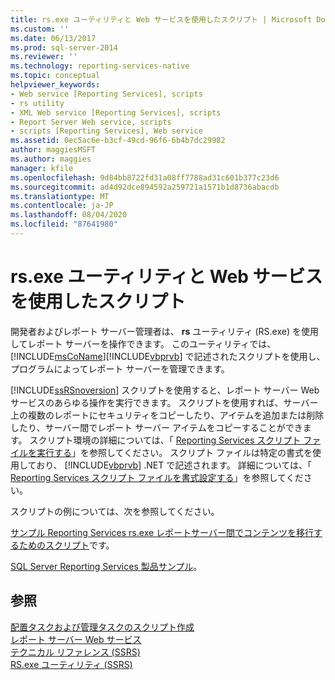 ```yaml
---
title: rs.exe ユーティリティと Web サービスを使用したスクリプト | Microsoft Docs
ms.custom: ''
ms.date: 06/13/2017
ms.prod: sql-server-2014
ms.reviewer: ''
ms.technology: reporting-services-native
ms.topic: conceptual
helpviewer_keywords:
- Web service [Reporting Services], scripts
- rs utility
- XML Web service [Reporting Services], scripts
- Report Server Web service, scripts
- scripts [Reporting Services], Web service
ms.assetid: 0ec5ac6e-b3cf-49cd-96f6-6b4b7dc29982
author: maggiesMSFT
ms.author: maggies
manager: kfile
ms.openlocfilehash: 9d84bb8722fd31a08ff7788ad31c601b377c23d6
ms.sourcegitcommit: ad4d92dce894592a259721a1571b1d8736abacdb
ms.translationtype: MT
ms.contentlocale: ja-JP
ms.lasthandoff: 08/04/2020
ms.locfileid: "87641980"
---
```

# <a name="script-with-the-rsexe-utility-and-the-web-service"></a>rs.exe ユーティリティと Web サービスを使用したスクリプト
  開発者およびレポート サーバー管理者は、 **rs** ユーティリティ (RS.exe) を使用してレポート サーバーを操作できます。 このユーティリティでは、[!INCLUDE[msCoName](../../includes/msconame-md.md)][!INCLUDE[vbprvb](../../includes/vbprvb-md.md)] で記述されたスクリプトを使用し、プログラムによってレポート サーバーを管理できます。  
  
 [!INCLUDE[ssRSnoversion](../../includes/ssrsnoversion-md.md)] スクリプトを使用すると、レポート サーバー Web サービスのあらゆる操作を実行できます。 スクリプトを使用すれば、サーバー上の複数のレポートにセキュリティをコピーしたり、アイテムを追加または削除したり、サーバー間でレポート サーバー アイテムをコピーすることができます。 スクリプト環境の詳細については、「 [Reporting Services スクリプト ファイルを実行する](run-a-reporting-services-script-file.md)」を参照してください。 スクリプト ファイルは特定の書式を使用しており、 [!INCLUDE[vbprvb](../../includes/vbprvb-md.md)] .NET で記述されます。 詳細については、「 [Reporting Services スクリプト ファイルを書式設定する](format-a-reporting-services-script-file.md)」を参照してください。  
  
 スクリプトの例については、次を参照してください。  
  
 [サンプル Reporting Services rs.exe レポートサーバー間でコンテンツを移行するためのスクリプト](sample-reporting-services-rs-exe-script-to-copy-content-between-report-servers.md)です。  
  
 [SQL Server Reporting Services 製品サンプル](https://go.microsoft.com/fwlink/?LinkId=177889)。  
  
## <a name="see-also"></a>参照  
 [配置タスクおよび管理タスクのスクリプト作成](script-deployment-and-administrative-tasks.md)   
 [レポート サーバー Web サービス](../report-server-web-service/report-server-web-service.md)   
 [テクニカル リファレンス (SSRS)](../technical-reference-ssrs.md)   
 [RS.exe ユーティリティ &#40;SSRS&#41;](rs-exe-utility-ssrs.md)  
  
  
